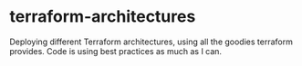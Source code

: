 # terraform-architectures
Deploying different Terraform architectures, using all the goodies terraform provides.
Code is using best practices as much as I can.
